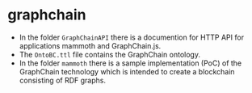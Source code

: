 # graphchain
- In the folder `GraphChainAPI` there is a documention for HTTP API for applications mammoth and GraphChain.js.
- The `OntoBC.ttl` file contains the GraphChain ontology.
- In the folder `mammoth` there is a sample implementation (PoC) of the GraphChain technology which is intended to create a blockchain consisting of RDF graphs.
